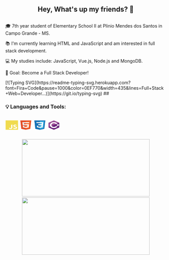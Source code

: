 <h2 align="center">Hey, What's up my friends? 👋</h2>

##

<p>🎓 7th year student of Elementary School II at Plinio Mendes dos Santos in Campo Grande - MS.</p>
<p>📚 I'm currently learning HTML and JavaScript and am interested in full stack development.</p>
<p>💻 My studies include: JavaScript, Vue.js, Node.js and MongoDB.</p>
<p>🎯 Goal: Become a Full Stack Developer!</p>
[![Typing SVG](https://readme-typing-svg.herokuapp.com?font=Fira+Code&pause=1000&color=0EF770&width=435&lines=Full+Stack+Web+Developer...)](https://git.io/typing-svg)
##

### 💡 Languages ​​and Tools:
<div style="display: inline_block"><br>
  <img align="center" height="30" width="40" src="https://raw.githubusercontent.com/devicons/devicon/master/icons/javascript/javascript-plain.svg">
  <img align="center" height="30" width="40" src="https://raw.githubusercontent.com/devicons/devicon/master/icons/html5/html5-original.svg">
  <img align="center" height="30" width="40" src="https://raw.githubusercontent.com/devicons/devicon/master/icons/css3/css3-original.svg">
  <img align="center" height="30" width="40" src="https://raw.githubusercontent.com/devicons/devicon/master/icons/csharp/csharp-original.svg">
</div>

##

<div align="center">
<a href="https://github.com/daviarthur01">
  <img height="180px" width="400px" src="https://github-readme-stats.vercel.app/api?username=daviarthur01&show_icons=true&theme=chartreuse-dark&include_all_commits=true&count_private=true"/>
  <img height="180px" width="400px" src="https://github-readme-stats.vercel.app/api/top-langs/?username=daviarthur01&layout=compact&langs_count=7&theme=chartreuse-dark">
</div>
